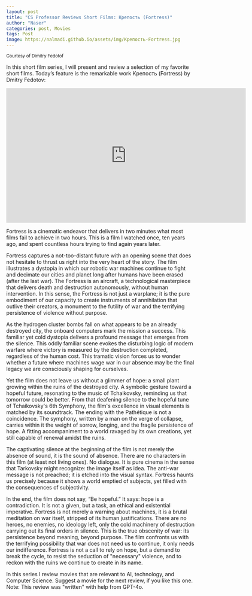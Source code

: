 ```yaml
---
layout: post
title: "CS Professor Reviews Short Films: Крепость (Fortress)"
author: "Naser"
categories: post, Movies
tags: Post
image: https://nalmadi.github.io/assets/img/Крепость-Fortress.jpg
---
```

<sup>Courtesy of Dimitry Fedotof</sup>


In this short film series, I will present and review a selection of my favorite short films. Today’s feature is the remarkable work Крепость (Fortress) by Dmitry Fedotov:

<iframe title="vimeo-player" src="https://player.vimeo.com/video/67768281?h=ed0ad590ec" width="640" height="360" frameborder="0"    allowfullscreen></iframe> 




Fortress is a cinematic endeavor that delivers in two minutes what most films fail to achieve in two hours. This is a film I watched once, ten years ago, and spent countless hours trying to find again years later. 

Fortress captures a not-too-distant future with an opening scene that does not hesitate to thrust us right into the very heart of the story. The film illustrates a dystopia in which our robotic war machines continue to fight and decimate our cities and planet long after humans have been erased (after the last war). The Fortress is an aircraft, a technological masterpiece that delivers death and destruction autonomously, without human intervention. In this sense, the Fortress is not just a warplane; it is the pure embodiment of our capacity to create instruments of annihilation that outlive their creators, a monument to the futility of war and the terrifying persistence of violence without purpose.

As the hydrogen cluster bombs fall on what appears to be an already destroyed city, the onboard computers mark the mission a success. This familiar yet cold dystopia delivers a profound message that emerges from the silence. This oddly familiar scene evokes the disturbing logic of modern warfare where victory is measured by the destruction completed, regardless of the human cost.  This tramatic vision forces us to wonder whether a future where machines wage war in our absence may be the final legacy we are consciously shaping for ourselves.

Yet the film does not leave us without a glimmer of hope: a small plant growing within the ruins of the destroyed city. A symbolic gesture toward a hopeful future, resonating to the music of Tchaikovsky, reminding us that tomorrow could be better. From that deafening silence to the hopeful tune of Tchaikovsky's 6th Symphony, the film's excellence in visual elements is matched by its soundtrack. The ending with the Pathétique is not a coincidence. The symphony, written by a man on the verge of collapse, carries within it the weight of sorrow, longing, and the fragile persistence of hope. A fitting accompaniment to a world ravaged by its own creations, yet still capable of renewal amidst the ruins.

The captivating silence at the beginning of the film is not merely the absence of sound, it is the sound of absence.  There are no characters in this film (at least not living ones). No dialogue. It is pure cinema in the sense that Tarkovsky might recognize: the image itself as idea. The anti-war message is not preached; it is etched into the visual syntax. Fortress haunts us precisely because it shows a world emptied of subjects, yet filled with the consequences of subjectivity.

In the end, the film does not say, “Be hopeful.” It says: hope is a contradiction. It is not a given, but a task, an ethical and existential imperative. Fortress is not merely a warning about machines, it is a brutal meditation on war itself, stripped of its human justifications. There are no heroes, no enemies, no ideology left, only the cold machinery of destruction carrying out its final orders in silence. This is the true obscenity of war: its persistence beyond meaning, beyond purpose. The film confronts us with the terrifying possibility that war does not need us to continue, it only needs our indifference. Fortress is not a call to rely on hope, but a demand to break the cycle, to resist the seduction of "necessary" violence, and to reckon with the ruins we continue to create in its name.

In this series I review movies that are relevant to AI, technology, and Computer Science.  Suggest a movie for the next review, if you like this one.
Note: This review was "written" with help from GPT-4o.

